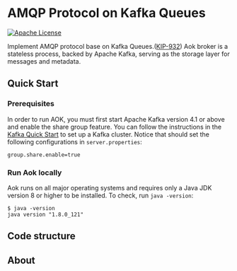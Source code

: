 # AMQP Protocol on Kafka Queues
[![Apache License](https://img.shields.io/badge/License-Apache_2.0-blue.svg)](LICENSE)

Implement AMQP protocol base on Kafka Queues.([KIP-932](https://cwiki.apache.org/confluence/display/KAFKA/KIP-932%3A+Queues+for+Kafka))
Aok broker is a stateless process, backed by Apache Kafka, serving as the storage layer for messages and metadata.

## Quick Start
### Prerequisites
In order to run AOK, you must first start Apache Kafka version 4.1 or above and enable the share group feature.
You can follow the instructions in the [Kafka Quick Start](https://kafka.apache.org/quickstart) to set up a Kafka cluster.
Notice that should set the following configurations in `server.properties`:
```
group.share.enable=true
```

### Run Aok locally
Aok runs on all major operating systems and requires only a Java JDK version 8 or higher to be installed.
To check, run `java -version`:
```shell
$ java -version
java version "1.8.0_121"
```

## Code structure


## About